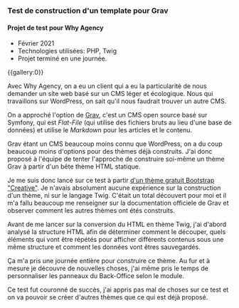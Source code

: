 ### Test de construction d'un template pour Grav
#### Projet de test pour Why Agency

* Février 2021
* Technologies utilisées: PHP, Twig
* Projet terminé en une journée.

{{gallery:0}}

Avec Why Agency, on a eu un client qui a eu la particularité de nous demander un site web basé sur un CMS léger et écologique. Nous qui travaillons sur WordPress, on sait qu'il nous faudrait trouver un autre CMS.

On a approché l'option de [Grav](https://getgrav.org/), c'est un CMS open source basé sur Symfony, qui est *Flat-File* (qui utilise des fichiers bruts au lieu d'une base de données) et utilise le *Markdown* pour les articles et le contenu.

Grav étant un CMS beaucoup moins connu que WordPress, on a du coup beaucoup moins d'options pour des thèmes déjà construits.
J'ai donc proposé à l'équipe de tenter l'approche de construire soi-même un thème Grav à partir d'un bête thème HTML statique.

Je me suis donc lancé sur ce test à partir [d'un thème gratuit Bootstrap "Creative"](https://startbootstrap.com/theme/creative).
Je n'avais absolument aucune expérience sur la construction d'un thème, ni sur le langage Twig. C'était un total découvert pour moi et il m'a fallu beaucoup me renseigner sur la documentation officiele de Grav et observer comment les autres thèmes ont étés construits.

Avant de me lancer sur la conversion du HTML en thème Twig, j'ai d'abord analysé la structure HTML afin de déterminer comment le découper, quels éléments qui vont être répétés pour afficher différents contenus sous une même structure et comment les données vont êtres sauvegardés.

Ça m'a pris une journée entière pour construire ce thème. Au fur et à mesure je découvre de nouvelles choses, j'ai même pris le temps de personnaliser les panneaux du Back-Office selon le module.

Ce test fut couronné de succès, j'ai appris pas mal de choses sur ce test et on va pouvoir se créer d'autres thèmes que ce qui est déjà proposé.
